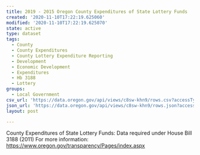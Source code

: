 ```yaml
---
title: 2019 - 2015 Oregon County Expenditures of State Lottery Funds
created: '2020-11-10T17:22:19.625060'
modified: '2020-11-10T17:22:19.625070'
state: active
type: dataset
tags:
  - County
  - County Expenditures
  - County Lottery Expenditure Reporting
  - Development
  - Economic Development
  - Expenditures
  - Hb 3188
  - Lottery
groups:
  - Local Government
csv_url: 'https://data.oregon.gov/api/views/c8sw-khn9/rows.csv?accessType=DOWNLOAD'
json_url: 'https://data.oregon.gov/api/views/c8sw-khn9/rows.json?accessType=DOWNLOAD'
layout: post

---
```

County Expenditures of State Lottery Funds: Data required under House Bill 3188 (2011)  For more information: https://www.oregon.gov/transparency/Pages/index.aspx
